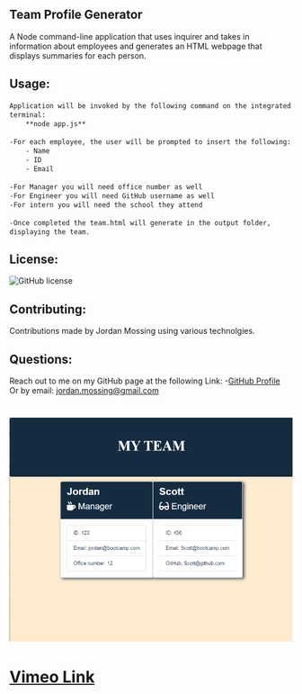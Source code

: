 ## Team Profile Generator

A Node command-line application that uses inquirer and takes in information about employees and generates an HTML webpage that displays summaries for each person.




 ## Usage:
    Application will be invoked by the following command on the integrated terminal:
        **node app.js**
    
    -For each employee, the user will be prompted to insert the following:
        - Name
        - ID
        - Email
    
    -For Manager you will need office number as well
    -For Engineer you will need GitHub username as well
    -For intern you will need the school they attend

    -Once completed the team.html will generate in the output folder, displaying the team.
    


 ## License:
 ![GitHub license](https://img.shields.io/badge/license-MIT-orange)

 ## Contributing:
 Contributions made by Jordan Mossing using various technolgies.


 ## Questions:
Reach out to me on my GitHub page at the following Link:
 -[GitHub Profile](https://github.com/jmo1point0)    
 Or by email: jordan.mossing@gmail.com
 

 # ![Image](./02-Homework/Assets/team.PNG)

 # [Vimeo Link](https://vimeo.com/518832380/08d0f00733) 
 
